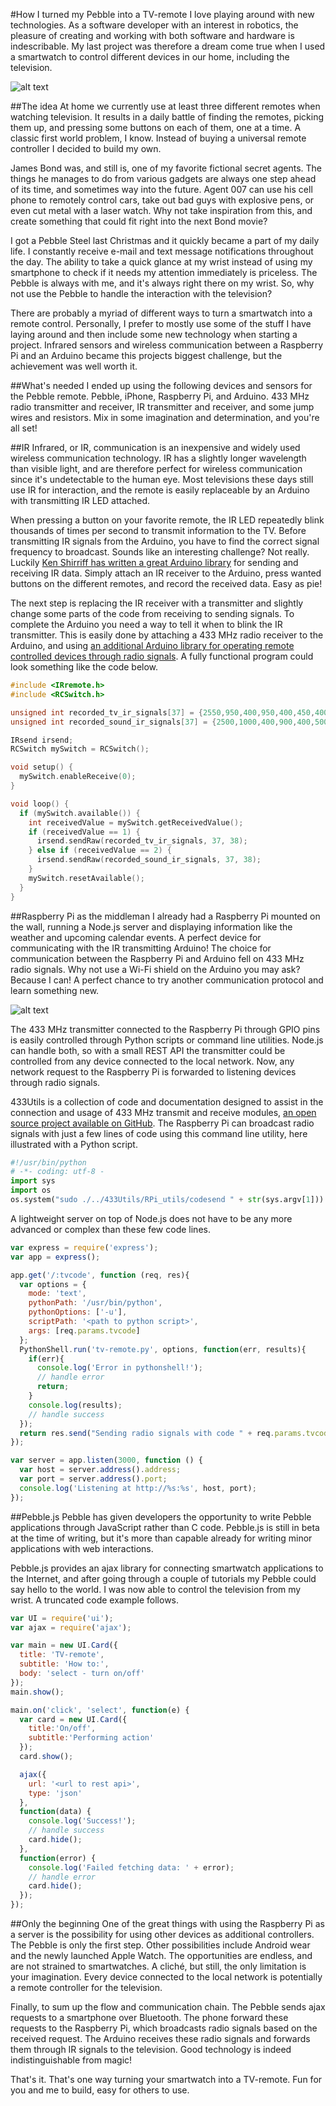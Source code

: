#How I turned my Pebble into a TV-remote
I love playing around with new technologies. As a software developer with an interest in robotics, the pleasure of creating and working with both software and hardware is indescribable. My last project was therefore a dream come true when I used a smartwatch to control different devices in our home, including the television.

![alt text](https://raw.githubusercontent.com/vegardga/pebble-remote/master/images/DSC_0393.JPG "Pebble TV-remote")

##The idea
At home we currently use at least three different remotes when watching television. It results in a daily battle of finding the remotes, picking them up, and pressing some buttons on each of them, one at a time. A classic first world problem, I know. Instead of buying a universal remote controller I decided to build my own. 

James Bond was, and still is, one of my favorite fictional secret agents. The things he manages to do from various gadgets are always one step ahead of its time, and sometimes way into the future. Agent 007 can use his cell phone to remotely control cars, take out bad guys with explosive pens, or even cut metal with a laser watch. Why not take inspiration from this, and create something that could fit right into the next Bond movie?

I got a Pebble Steel last Christmas and it quickly became a part of my daily life. I constantly receive e-mail and text message notifications throughout the day. The ability to take a quick glance at my wrist instead of using my smartphone to check if it needs my attention immediately is priceless. The Pebble is always with me, and it's always right there on my wrist. So, why not use the Pebble to handle the interaction with the television?

There are probably a myriad of different ways to turn a smartwatch into a remote control. Personally, I prefer to mostly use some of the stuff I have laying around and then include some new technology when starting a project. Infrared sensors and wireless communication between a Raspberry Pi and an Arduino became this projects biggest challenge, but the achievement was well worth it. 

##What's needed
I ended up using the following devices and sensors for the Pebble remote. Pebble, iPhone, Raspberry Pi, and Arduino. 433 MHz radio transmitter and receiver, IR transmitter and receiver, and some jump wires and resistors. Mix in some imagination and determination, and you're all set!

##IR
Infrared, or IR, communication is an inexpensive and widely used wireless communication technology. IR has a slightly longer wavelength than visible light, and are therefore perfect for wireless communication since it's undetectable to the human eye. Most televisions these days still use IR for interaction, and the remote is easily replaceable by an Arduino with transmitting IR LED attached.

When pressing a button on your favorite remote, the IR LED repeatedly blink thousands of times per second to transmit information to the TV. Before transmitting IR signals from the Arduino, you have to find the correct signal frequency to broadcast. Sounds like an interesting challenge? Not really. Luckily [Ken Shirriff has written a great Arduino library](https://github.com/shirriff/Arduino-IRremote) for sending and receiving IR data. Simply attach an IR receiver to the Arduino, press wanted buttons on the different remotes, and record the received data. Easy as pie!

The next step is replacing the IR receiver with a transmitter and slightly change some parts of the code from receiving to sending signals. To complete the Arduino you need a way to tell it when to blink the IR transmitter. This is easily done by attaching a 433 MHz radio receiver to the Arduino, and using [an additional Arduino library for operating remote controlled devices through radio signals](https://code.google.com/p/rc-switch/). A fully functional program could look something like the code below. 

```c
#include <IRremote.h>
#include <RCSwitch.h>

unsigned int recorded_tv_ir_signals[37] = {2550,950,400,950,400,450,400,500,1200,1400,400,500,400,500,750,1000,400,450,400,500,400,450,450,450,400,500,400,450,400,500,800,500,400,950,400,450,400};
unsigned int recorded_sound_ir_signals[37] = {2500,1000,400,900,400,500,400,450,1250,1400,400,450,400,500,800,950,400,500,400,450,400,500,400,500,400,450,400,500,800,950,400,500,400,450,400,500,400};

IRsend irsend;
RCSwitch mySwitch = RCSwitch();

void setup() {
  mySwitch.enableReceive(0);
}

void loop() {
  if (mySwitch.available()) {
    int receivedValue = mySwitch.getReceivedValue();
    if (receivedValue == 1) {
      irsend.sendRaw(recorded_tv_ir_signals, 37, 38);
    } else if (receivedValue == 2) {
      irsend.sendRaw(recorded_sound_ir_signals, 37, 38);
    }
    mySwitch.resetAvailable();
  }
}
```

##Raspberry Pi as the middleman
I already had a Raspberry Pi mounted on the wall, running a Node.js server and displaying information like the weather and upcoming calendar events. A perfect device for communicating with the IR transmitting Arduino! The choice for communication between the Raspberry Pi and Arduino fell on 433 MHz radio signals. Why not use a Wi-Fi shield on the Arduino you may ask? Because I can! A perfect chance to try another communication protocol and learn something new.

![alt text](https://raw.githubusercontent.com/vegardga/pebble-remote/master/images/IMG_5379.JPG "Raspberry PI with 433 MHz transmitter attached")

The 433 MHz transmitter connected to the Raspberry Pi through GPIO pins is easily controlled through Python scripts or command line utilities. Node.js can handle both, so with a small REST API the transmitter could be controlled from any device connected to the local network. Now, any network request to the Raspberry Pi is forwarded to listening devices through radio signals.

433Utils is a collection of code and documentation designed to assist in the connection and usage of 433 MHz transmit and receive modules, [an open source project available on GitHub](https://github.com/ninjablocks/433Utils). The Raspberry Pi can broadcast radio signals with just a few lines of code using this command line utility, here illustrated with a Python script.

```python
#!/usr/bin/python
# -*- coding: utf-8 -
import sys
import os
os.system("sudo ./../433Utils/RPi_utils/codesend " + str(sys.argv[1]))
```

A lightweight server on top of Node.js does not have to be any more advanced or complex than these few code lines.

```javascript
var express = require('express');
var app = express();

app.get('/:tvcode', function (req, res){
  var options = {
    mode: 'text',
    pythonPath: '/usr/bin/python',
    pythonOptions: ['-u'],
    scriptPath: '<path to python script>',
    args: [req.params.tvcode]
  };
  PythonShell.run('tv-remote.py', options, function(err, results){
    if(err){
      console.log('Error in pythonshell!');
      // handle error
      return;
    }
    console.log(results);
    // handle success
  });
  return res.send("Sending radio signals with code " + req.params.tvcode);
});

var server = app.listen(3000, function () {
  var host = server.address().address;
  var port = server.address().port;
  console.log('Listening at http://%s:%s', host, port);
});
```

##Pebble.js
Pebble has given developers the opportunity to write Pebble applications through JavaScript rather than C code. Pebble.js is still in beta at the time of writing, but it's more than capable already for writing minor applications with web interactions. 

Pebble.js provides an ajax library for connecting smartwatch applications to the Internet, and after going through a couple of tutorials my Pebble could say hello to the world. I was now able to control the television from my wrist. A truncated code example follows.

```javascript
var UI = require('ui');
var ajax = require('ajax');

var main = new UI.Card({
  title: 'TV-remote',
  subtitle: 'How to:',
  body: 'select - turn on/off'
});
main.show();

main.on('click', 'select', function(e) {
  var card = new UI.Card({
    title:'On/off',
    subtitle:'Performing action'
  });
  card.show();

  ajax({
    url: '<url to rest api>',
    type: 'json'
  },
  function(data) {
    console.log('Success!');
    // handle success
    card.hide();
  },
  function(error) {
    console.log('Failed fetching data: ' + error);
    // handle error
    card.hide();
  });
});
```

##Only the beginning
One of the great things with using the Raspberry Pi as a server is the possibility for using other devices as additional controllers. The Pebble is only the first step. Other possibilities include Android wear and the newly launched Apple Watch. The opportunities are endless, and are not strained to smartwatches. A cliché, but still, the only limitation is your imagination. Every device connected to the local network is potentially a remote controller for the television.

Finally, to sum up the flow and communication chain. The Pebble sends ajax requests to a smartphone over Bluetooth. The phone forward these requests to the Raspberry Pi, which broadcasts radio signals based on the received request. The Arduino receives these radio signals and forwards them through IR signals to the television. Good technology is indeed indistinguishable from magic!
 
That's it. That's one way turning your smartwatch into a TV-remote. Fun for you and me to build, easy for others to use.
